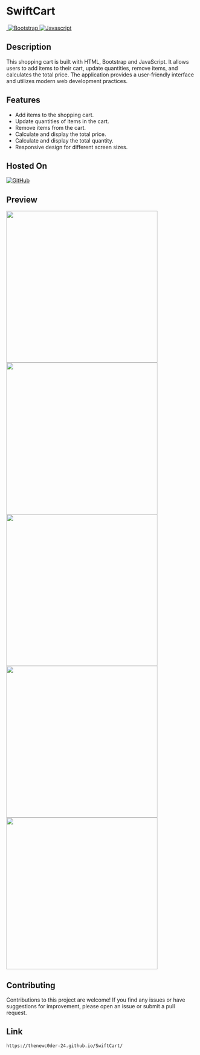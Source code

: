 <h1>SwiftCart</h1>

<a href='https://github.com/shivamkapasia0' target="_blank">
  <img alt='' src='https://img.shields.io/badge/HTML-100000?style=for-the-badge&logo=&logoColor=000000&labelColor=e34c26&color=e34c26'/>
</a>
<a href='https://github.com/shivamkapasia0' target="_blank">
  <img alt='Bootstrap' src='https://img.shields.io/badge/Bootstrap-100000?style=for-the-badge&logo=Bootstrap&logoColor=ffffff&labelColor=6f2cf3&color=6f2cf3'/>
</a>
<a href='https://github.com/shivamkapasia0' target="_blank">
  <img alt='Javascript' src='https://img.shields.io/badge/JavaScript-100000?style=for-the-badge&logo=Javascript&logoColor=000000&labelColor=F0DB4F&color=F0DB4F'/>
</a>

## Description

This shopping cart is built with HTML, Bootstrap and JavaScript. It allows users to add items to their cart, update quantities, 
remove items, and calculates the total price. The application provides a user-friendly interface and utilizes modern web development practices.

## Features

- Add items to the shopping cart.
- Update quantities of items in the cart.
- Remove items from the cart.
- Calculate and display the total price.
- Calculate and display the total quantity.
- Responsive design for different screen sizes.

## Hosted On
<a href='https://github.com/shivamkapasia0' target="_blank">
  <img alt='GitHub' src='https://img.shields.io/badge/Github_Pages-100000?style=for-the-badge&logo=GitHub&logoColor=white&labelColor=black&color=black'/>
</a>

## Preview
<p>
  <img src="https://github.com/TheNewC0der-24/SwiftCart/blob/master/Preview/Preview-1.png" width="400">
  <img src="https://github.com/TheNewC0der-24/SwiftCart/blob/master/Preview/Preview-2.png" width="400">
  <img src="https://github.com/TheNewC0der-24/SwiftCart/blob/master/Preview/Preview-3.png" width="400">
  <img src="https://github.com/TheNewC0der-24/SwiftCart/blob/master/Preview/Preview-4.png" width="400">
  <img src="https://github.com/TheNewC0der-24/SwiftCart/blob/master/Preview/Preview-5.png" width="400">
</p>

## Contributing

Contributions to this project are welcome! If you find any issues or have suggestions for improvement, please open an issue or submit a pull request.

## Link
```
https://thenewc0der-24.github.io/SwiftCart/
```
